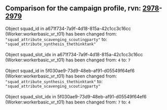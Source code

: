 ## Comparison for the campaign profile, rvn: [2978](https://github.com/PRO100KatYT/FortniteProfileRevisions/tree/main/profiles/campaign/2978%20campaign.json)-[2979](https://github.com/PRO100KatYT/FortniteProfileRevisions/tree/main/profiles/campaign/2979%20campaign.json)

Object squad_id in a671f734-7a9f-4d18-815a-42c1cc3c16cc (Worker:workerbasic_vr_t01) has been changed from: `"squad_attribute_scavenging_scoutingparty"` to: `"squad_attribute_synthesis_thethinktank"`
<br><br>
Object squad_slot_idx in a671f734-7a9f-4d18-815a-42c1cc3c16cc (Worker:workerbasic_vr_t01) has been changed from: `4` to: `7`
<br><br>
Object squad_id in 5f030ae9-73d9-48eb-af91-d05549f64ef6 (Worker:workerbasic_vr_t01) has been changed from: `"squad_attribute_synthesis_thethinktank"` to: `"squad_attribute_scavenging_scoutingparty"`
<br><br>
Object squad_slot_idx in 5f030ae9-73d9-48eb-af91-d05549f64ef6 (Worker:workerbasic_vr_t01) has been changed from: `7` to: `4`
<br><br>
